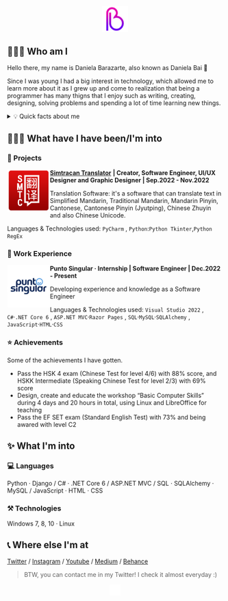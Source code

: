 

<p align="center">
<img height="auto" width="12%" src="https://github.com/danielabai/danielabai/blob/main/logo/gif/2g.gif?raw=true"/>
<p>
  
## 👩🏼‍💻 Who am I

Hello there, my name is Daniela Barazarte, also known as Daniela Bai 🤍

Since I was young I had a big interest in technology, which allowed me to learn more about it as I grew up and come to realization that being a programmer has many thigns that I enjoy such as writing, creating, designing, solving problems and spending a lot of time learning new things.

<p>
<div>
<details>
  <summary> 💡 Quick facts about me</summary>

- 🇻🇪 Right now I live in my home country Venezuela

- 🐍 I can speak multiple languages as English (C1-C2), Mandarin Chinese (B2) and Portuguese (B1)… and if you want to count it, Python too!

- ✍🏻 I post some of my experiences and research results on my [Personal Blog](https://danielabai.medium.com/) and sometimes on my [Youtube Account](https://www.youtube.com/channel/UCR27ZeJPvnTQpPIdU9JKpnw)

- 👩🏼‍🎨 I’m also into Graphic Design and my personal Portafolio is available on [Behance](https://www.behance.net/danielabai)

- 👩🏼‍💻 But right now I’m mainly working on my ability as a programmer posting new projects here on GitHub
</details>
<p>
 
## 👷🏼‍♀️ What have I have been/I'm into

### 🚀 Projects

<img align="left" height="100px" width="100px" alt="Simtracan Translator Logo" src="https://github.com/danielabai/danielabai/blob/main/projects/Simtracan%20Translator.png?raw=true"/>

**[Simtracan Translator](https://github.com/danielabai/simtracan-translator)** **| Creator, Software Engineer, UI/UX Designer and Graphic Designer | Sep.2022 - Nov.2022**

Translation Software: it's a software that can translate text in Simplified Mandarin, Traditional Mandarin, Mandarin Pinyin, Cantonese, Cantonese Pinyin (Jyutping), Chinese Zhuyin and also Chinese Unicode.

Languages & Technologies used: `PyCharm` , `Python`:`Python Tkinter`,`Python RegEx`
  
### 💼 Work Experience
  
<img align="left" height="100px" width="100px" alt="Punto Singular Logo" src="https://github.com/danielabai/danielabai/blob/main/work_experience/punto_singular.png?raw=true"/>

**Punto Singular · Internship | Software Engineer | Dec.2022 - Present**

Developing experience and knowledge as a Software Engineer

Languages & Technologies used: `Visual Studio 2022` , `C#`·`.NET Core 6` , `ASP.NET MVC`·`Razor Pages` , `SQL`·`MySQL`·`SQLAlchemy` , `JavaScript`·`HTML`·`CSS`
 

### ⭐ Achievements

Some of the achievements I have gotten.

- Pass the HSK 4 exam (Chinese Test for level 4/6) with 88% score, and HSKK Intermediate (Speaking Chinese Test for level 2/3) with 69% score
- Design, create and educate the workshop “Basic Computer Skills” during 4 days and 20 hours in total, using Linux and LibreOffice for teaching
- Pass the EF SET exam (Standard English Test) with 73% and being awared with level C2

## ✨ What I'm into

### 💻 Languages

Python · Django / C# · .NET Core 6 / ASP.NET MVC / SQL · SQLAlchemy · MySQL / JavaScript · HTML · CSS 

### ⚒️ Technologies

Windows 7, 8, 10 · Linux

## 📞 Where else I'm at

[Twitter](https://twitter.com/danielabai8) / [Instagram](https://instagram.com/danielabai8)  / [Youtube](https://www.youtube.com/channel/UCR27ZeJPvnTQpPIdU9JKpnw)  / [Medium](https://danielabai.medium.com/)  / [Behance](https://www.behance.net/danielabai)
<p>

> BTW, you can contact me in my Twitter! I check it almost everyday :)
>
  

<p align="center">
<img height="auto" width="5%" alt="Daniela Bai Logo (in GIF)" src="https://github.com/danielabai/danielabai/blob/main/logo/gif/Black2White.gif?raw=true"/>
</p>
